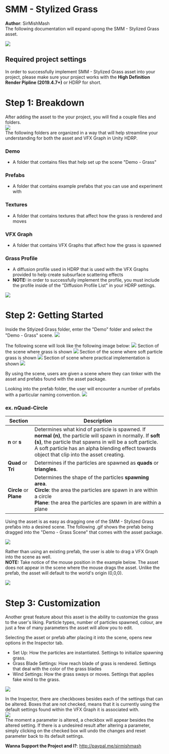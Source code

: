 # SMM - Stylized Grass
**Author**: SirMishMash  
The following documentation will expand upong the SMM - Stylized Grass asset.

<img src = "https://github.com/SirMishMash/Unity-StylizedGrass/blob/main/Git_docImages/Grass2.gif" />  

## Required project settings  
In order to successfully implement SMM - Stylized Grass asset into your project, please make sure your project works with the **High Definition Render Pipline (2019.4.7+)** or HDRP for short.

# Step 1: Breakdown
After adding the asset to the your project, you will find a couple files and folders. <br>
<img src = "https://github.com/SirMishMash/Unity-StylizedGrass/blob/main/Git_docImages/Breakdown1.JPG" /> <br>
The following folders are organized in a way that will help streamline your understanding for both the asset and VFX Graph in Unity HDRP. <br>

### Demo <br>
- A folder that contains files that help set up the scene "Demo - Grass" <br>
### Prefabs <br>
- A folder that contains example prefabs that you can use and experiment with <br>
### Textures <br>
- A folder that contains textures that affect how the grass is rendered and moves <br>
### VFX Graph <br>
- A folder that contains VFX Graphs that affect how the grass is spawned <br>
### Grass Profile <br>
- A diffusion profile used in HDRP that is used with the VFX Graphs provided to help create subsurface scattering effects
- **NOTE:** in order to successfully implement the profile, you must include the profile inside of the "Diffusion Profile List" in your HDRP settings.
 <img src = "https://github.com/SirMishMash/Unity-StylizedGrass/blob/main/Git_docImages/Breakdown2.jpg" /> 

# Step 2: Getting Started

Inside the Stlyized Grass folder, enter the "Demo" folder and select the "Demo - Grass" scene.
<img src = "https://github.com/SirMishMash/Unity-StylizedGrass/blob/main/Git_docImages/GetStarted1.gif" />  

The following scene will look like the following image below:
<img src = "https://github.com/SirMishMash/Unity-StylizedGrass/blob/main/Git_docImages/GetStarted2.gif" />
Section of the scene where grass is shown
<img src = "https://github.com/SirMishMash/Unity-StylizedGrass/blob/main/Git_docImages/GetStarted7.gif" />
Section of the scene where soft particle grass is shown
<img src = "https://github.com/SirMishMash/Unity-StylizedGrass/blob/main/Git_docImages/GetStarted6.gif" />
Section of scene where practical implementation is shown
<img src = "https://github.com/SirMishMash/Unity-StylizedGrass/blob/main/Git_docImages/GetStarted8.gif" />

By using the scene, users are given a scene where they can tinker with the asset and prefabs found with the asset package. 

Looking into the prefab folder, the user will encounter a number of prefabs with a particular naming convention. 
<img src = "https://github.com/SirMishMash/Unity-StylizedGrass/blob/main/Git_docImages/GetStarted3.JPG" />

### ex. nQuad-Circle

Section | Description
------------ | -------------
**n** or **s** | Determines what kind of particle is spawned. If **normal (n)**, the particle will spawn in normally. If **soft (s)**, the particle that spawns in will be a soft particle. A soft particle has an alpha blending effect towards object that clip into the asset creating.
**Quad** or **Tri** | Determines if the particles are spawned as **quads** or **triangles**.
**Circle** or **Plane** | Determines the shape of the particles **spawning area**. <br>**Circle**: the area the particles are spawn in are within a circle <br>**Plane**: the area the particles are spawn in are within a plane

Using the asset is as easy as dragging one of the SMM - Stylized Grass prefabs into a desired scene. The following .gif shows the prefab being dragged into the "Demo - Grass Scene" that comes with the asset package. 

<img src = "https://github.com/SirMishMash/Unity-StylizedGrass/blob/main/Git_docImages/GetStarted4.gif" />

Rather than using an existing prefab, the user is able to drag a VFX Graph into the scene as well.<br /> 
**NOTE:** Take notice of the mouse position in the example below. The asset does not appear in the scene where the mouse drags the asset. Unlike the prefab, the asset will default to the world's origin (0,0,0).  

<img src = "https://github.com/SirMishMash/Unity-StylizedGrass/blob/main/Git_docImages/GetStarted5.gif" />

# Step 3: Customization

Another great feature about this asset is the ability to customize the grass to the user's liking. Particle types, number of particles spawned, colour, are just a few of many parameters the asset will allow you to edit. 

Selecting the asset or prefab after placing it into the scene, opens new options in the Inspector tab. 
- Set Up: How the particles are instantiated. Settings to initialize spawning grass.
- Grass Blade Settings: How reach blade of grass is rendered. Settings that deal with the color of the grass blades
- Wind Settings: How the grass sways or moves. Settings that applies fake wind to the grass.
<img src = "https://github.com/SirMishMash/Unity-StylizedGrass/blob/main/Git_docImages/Customize1.JPG" />

In the Inspector, there are checkboxes besides each of the settings that can be altered. Boxes that are not checked, means that it is currently using the default settings found within the VFX Graph it is associated with.  
<img src = "https://github.com/SirMishMash/Unity-StylizedGrass/blob/main/Git_docImages/Customize3.JPG" /><br />
The moment a parameter is altered, a checkbox will appear besides the altered setting. If there is a undesired result after altering a parameter, simply clicking on the checked box  will undo the changes and reset parameter back to its default settings.



**Wanna Support the Project and I?**: http://paypal.me/sirmishmash
